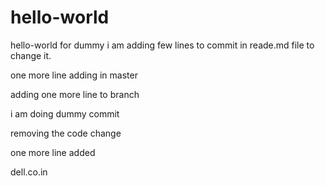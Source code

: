 # hello-world
hello-world for dummy
 i am adding few lines to commit in reade.md file to change it.

one more line adding in master

adding one more line to branch

i am doing dummy commit

removing the code change

one more line added

dell.co.in
